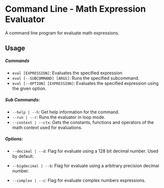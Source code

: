 # Command Line - Math Expression Evaluator
A command line program for evaluate math expressions.

## Usage
##### Commands
- `eval [EXPRESSION]`: Evaluates the specified expression
- `eval [--SUBCOMMAND] [ARGS]`: Runs the specified subcommand.
- `eval [--OPTION] [EXPRESSION]`: Evaluates the specified expression
using the given option.

##### Sub Commands:
- `--help | --h`: Get help information for the command.
- `--run | --r`: Runs the evaluator in loop mode.
- `--context | --ctx`: Gets the constants, functions and operators of the 
math context used for evaluations.

##### Options:
- `--decimal | --d`: Flag for evaluate using a 128 bit decimal number.
Used by default.

- `--bigdecimal | --b`: Flag for evaluate using a arbitrary precision
decimal number.

- `--complex | --c`: Flag for evaluate complex numbers expressions.
